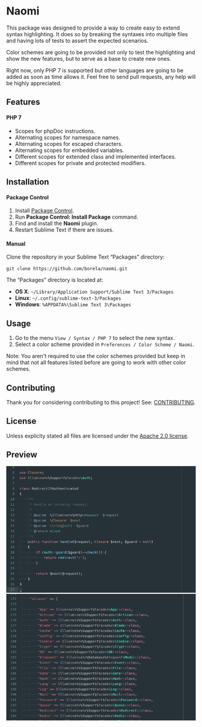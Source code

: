 # Naomi

This package was designed to provide a way to create easy to extend syntax
highlighting. It does so by breaking the syntaxes into multiple files and having
lots of tests to assert the expected scenarios.

Color schemes are going to be provided not only to test the highlighting and
show the new features, but to serve as a base to create new ones.

Right now, only PHP 7 is supported but other languages are going to be added as
soon as time allows it. Feel free to send pull requests, any help will be highly
appreciated.

## Features

#### PHP 7

* Scopes for phpDoc instructions.
* Alternating scopes for namespace names.
* Alternating scopes for escaped characters.
* Alternating scopes for embedded variables.
* Different scopes for extended class and implemented interfaces.
* Different scopes for private and protected modifiers.

## Installation

#### Package Control

1. Install [Package Control](https://packagecontrol.io/installation).
2. Run **Package Control: Install Package** command.
3. Find and install the **Naomi** plugin.
4. Restart Sublime Text if there are issues.

#### Manual

Clone the repository in your Sublime Text “Packages” directory:

    git clone https://github.com/borela/naomi.git

The “Packages” directory is located at:

* **OS X**: `~/Library/Application Support/Sublime Text 3/Packages`
* **Linux**: `~/.config/sublime-text-3/Packages`
* **Windows**: `%APPDATA%\Sublime Text 3\Packages`

## Usage

1. Go to the menu `View / Syntax / PHP 7` to select the new syntax.
2. Select a color scheme provided in `Preferences / Color Scheme / Naomi`.

Note: You aren't required to use the color schemes provided but keep in mind
that not all features listed before are going to work with other color schemes.

## Contributing

Thank you for considering contributing to this project! See: [CONTRIBUTING](CONTRIBUTING.md).

## License

Unless explicity stated all files are licensed under the [Apache 2.0 license](LICENSE.md).

## Preview

![Candyman PHP 7 preview 1](./preview/candyman.php7.1.png)
![Candyman PHP 7 preview 2](./preview/candyman.php7.2.png)

